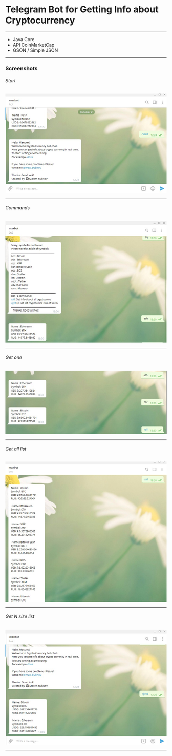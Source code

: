 # Telegram Bot for Getting Info about Cryptocurrency

<hr>
<ul>
<li>Java Core</li>
<li>API CoinMarketCap</li>
<li>GSON / Simple JSON</li>
</ul>
<hr>

### Screenshots

###### Start
![alt-текст](https://github.com/MaximBubnov/telegram-crypto-bot/blob/master/botscreen/start.jpg "главная страница")
<hr>

###### Commands
![alt-текст](https://github.com/MaximBubnov/telegram-crypto-bot/blob/master/botscreen/error.jpg "главная страница")
<hr>

###### Get one
![alt-текст](https://github.com/MaximBubnov/telegram-crypto-bot/blob/master/botscreen/one.jpg "главная страница")
<hr>

###### Get all list
![alt-текст](https://github.com/MaximBubnov/telegram-crypto-bot/blob/master/botscreen/all.jpg "главная страница")
<hr>

###### Get N size list
![alt-текст](https://github.com/MaximBubnov/telegram-crypto-bot/blob/master/botscreen/get2.jpg "главная страница")
<hr>

